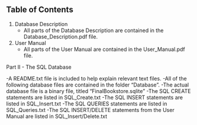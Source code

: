 ## Table of Contents

1. Database Description  
   - All parts of the Database Description are contained in the Database_Description.pdf file.
2. User Manual  
   - All parts of the User Manual are contained in the User_Manual.pdf file.


Part II - The SQL Database

   -A README.txt file is included to help explain relevant text files.
   -All of the following database files are contained in the folder “Database”.
       -The actual database file is a binary file, titled “FinalBookstore.sqlite”
       -The SQL CREATE statements are listed in SQL_Create.txt
       -The SQL INSERT statements are listed in SQL_Insert.txt
       -The SQL QUERIES statements are listed in SQL_Queries.txt
       -The SQL INSERT/DELETE statements from the User Manual are listed in SQL_Insert/Delete.txt
